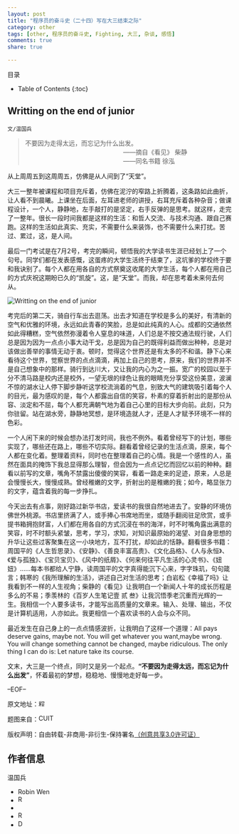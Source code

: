 ```yaml
---
layout: post
title: "程序员的奋斗史（二十四）写在大三结束之际"
category: other
tags: [other, 程序员的奋斗史, Fighting, 大三, 杂谈, 感悟]
comments: true
share: true

---
```



目录

* Table of Contents
{:toc}

## Writting on the end of junior ##

`文/温国兵`

> 不要因为走得太远，而忘记为什么出发。<br/>
> &nbsp;&nbsp;&nbsp;&nbsp;&nbsp;&nbsp;&nbsp;&nbsp;&nbsp;&nbsp;&nbsp;&nbsp;&nbsp;&nbsp;&nbsp;&nbsp;&nbsp;&nbsp;&nbsp;&nbsp;&nbsp;&nbsp;&nbsp;&nbsp;&nbsp;&nbsp;&nbsp;&nbsp;&nbsp;&nbsp;&nbsp;&nbsp;&nbsp;&nbsp;&nbsp;&nbsp;&nbsp;&nbsp;&nbsp;&nbsp;&nbsp;&nbsp;&nbsp;&nbsp;&nbsp;&nbsp;&nbsp;&nbsp;&nbsp;&nbsp;&nbsp;&nbsp;&nbsp;&nbsp;&nbsp;&nbsp;——摘自《看见》 柴静<br/>
> &nbsp;&nbsp;&nbsp;&nbsp;&nbsp;&nbsp;&nbsp;&nbsp;&nbsp;&nbsp;&nbsp;&nbsp;&nbsp;&nbsp;&nbsp;&nbsp;&nbsp;&nbsp;&nbsp;&nbsp;&nbsp;&nbsp;&nbsp;&nbsp;&nbsp;&nbsp;&nbsp;&nbsp;&nbsp;&nbsp;&nbsp;&nbsp;&nbsp;&nbsp;&nbsp;&nbsp;&nbsp;&nbsp;&nbsp;&nbsp;&nbsp;&nbsp;&nbsp;&nbsp;&nbsp;&nbsp;&nbsp;&nbsp;&nbsp;&nbsp;&nbsp;&nbsp;&nbsp;&nbsp;&nbsp;&nbsp;——同名书籍 徐泓


从上周周五到这周周五，仿佛是从人间到了“天堂”。

大三一整年被课程和项目充斥着，仿佛在泥泞的窄路上折腾着，这条路如此曲折，让人看不到晨曦。上课坐在后面，左耳进老师的讲授，右耳充斥着各种杂音；做课程设计，一个人，静静地，左手敲打的是坚定，右手反弹的是思考。就这样，走完了一整年。很长一段时间我都是这样的生活：和哲人交流、与技术沟通、跟自己赛跑。这样的生活如此真实、充实，不需要什么来装饰，也不需要什么来打扰。苦过、累过，这，是人间。

最后一门考试是在7月2号，考完的瞬间，顿悟我的大学读书生涯已经划上了一个句号。同学们都在发表感慨，这蛋疼的大学生活终于结束了，这坑爹的学校终于要和我诀别了。每个人都在用各自的方式祭奠这收尾的大学生活，每个人都在用自己的方式庆祝这期盼已久的“凯旋”。这，是“天堂”。而我，却在思考着未来何去何从。

![Writting on the end of junior](http://i.imgur.com/kkA5h4S.jpg)

考完后的第二天，骑自行车出去逛荡。出去才知道在学校是多么的美好，有清新的空气和优雅的环境，永远如此青春的笑脸，总是如此纯真的人心。成都的交通依然如此得糟糕，空气依然弥漫着令人窒息的味道，人们总是不按交通法规行驶，人们总是因为因为一点点小事大动干戈，总是因为自己的既得利益而做出种种，总是对该做出善举的事情无动于衷。顿时，觉得这个世界还是有太多的不和谐。静下心来看待这个世界，觉察世界的点点滴滴，再加上自己的思考，原来，我们的世界并不是自己想象中的那样。骑行到达川大，又让我的内心为之一振。宽广的校园以至于分不清马路是校内还是校外，一望无垠的绿色让我的眼睛充分享受这份美意，波澜不惊的湖水让人停下脚步静听这学校流淌着的气息，别致大气的建筑吸引着每个人的目光，最为感叹的是，每个人都露出自信的笑容，朴素的穿着折射出的是那份从容、淡定和不屈，每个人都充满朝气地为着自己心里的目标大步向前。此刻，只为你驻留。站在湖水旁，静静地冥想，是环境造就人才，还是人才赋予环境不一样的色彩。

一个人闲下来的时候会想办法打发时间，我也不例外。看着曾经写下的计划，哪些实现了，哪些还在路上，哪些不切实际。翻看着曾经记录的生活点滴，原来，每个人都在变化着。整理着资料，同时也在整理着自己的心情。我是一个感性的人，虽然在面具的掩饰下我总显得那么理智，但会因为一点点记忆而回忆以前的种种。翻看以前写的文章，嘴角不禁露出傻傻的笑容，看着一路走来的足迹，原来，人总是会慢慢长大，慢慢成熟。曾经稚嫩的文字，折射出的是稚嫩的我；如今，略显张力的文字，蕴含着我的每一步挣扎。

今天出去有点事，刚好路过新华书店，爱读书的我很自然地进去了。安静的环境仿佛世外桃源。书店里挤满了人，或手捧心书席地而坐，或随手翻阅驻足欣赏，或手提书箱拥抱财富，人们都在用各自的方式沉浸在书的海洋，时不时嘴角露出满意的笑容，时不时额头紧皱，思考，学习，求知，对知识最原始的渴望、对自身思想的升华让这些过客聚集在这一小块地方，互不打扰，却如此的恬静。翻看很多书籍：周国平的《人生哲思录》、《安静》、《善良丰富高贵》、《文化品格》、《人与永恒》、《爱与孤独》、《宝贝宝贝》、《风中的纸屑》、《何来何往平凡生活的心灵书》、《妞妞》……每本书都给人宁静，读周国平的文字真得能沉下心来，字字珠玑，句句箴言；韩寒的《我所理解的生活》，讲述自己对生活的思考；白岩松《幸福了吗》让我看到不一样的人生视角；柴静的《看见》让我明白一个新闻人十年的成长历程是多么的不易；季羡林的《百岁人生笔记壹 贰 叁》让我沉悟季老沉重而光辉的一生。我相信一个人要多读书，才能写出高质量的文章来。输入、处理、输出，不仅是计算机适用，人亦如此。我更相信一个喜欢读书的人会与众不同。

最近发生在自己身上的一点点情感波折，让我明白了这样一个道理：All pays deserve gains, maybe not. You will get whatever you want,maybe wrong. You will change something cannot be changed, maybe ridiculous. The only thing I can do is: Let nature take its course.

文末，大三是一个终点，同时又是另一个起点。**“不要因为走得太远，而忘记为什么出发”**，怀着最初的梦想，稳稳地、慢慢地走好每一步。

–EOF–

原文地址：<a href="http://blog.csdn.net/justdb/article/details/9254835" target="_blank"><img src="http://i.imgur.com/BROigUO.jpg" title="程序员的奋斗史（二十四）写在大三结束之际" height="16px" width="16px" border="0" alt="程序员的奋斗史（二十四）写在大三结束之际" /></a>

题图来自：<a href="http://www.cuit.edu.cn/" target="_blank"><img src="http://i.imgur.com/PrvUx6K.png" title="CUIT" height="16px" width="100px" border="0" alt="CUIT" /></a>

版权声明：自由转载-非商用-非衍生-保持署名<a href="http://creativecommons.org/licenses/by-nc-nd/3.0/deed.zh" target="_blank">（创意共享3.0许可证）</a>

## 作者信息 ##

温国兵

* Robin Wen
* <a href="mailto:dbarobinwen@gmail.com"><img src="http://i.imgur.com/7yOaC7C.png" title="Robin's Gmail" border="0" height="16px" width="16px" alt="Robin's Gmail" /></a>
* <a href="https://github.com/dbarobin" target="_blank"><i class="fa fa-github"></i></a>
* <a href="https://dbarobin.github.io/" target="_blank"><img src="http://i.imgur.com/dEfMkyt.jpg" title="Robin's Blog" border="0" alt="Robin's Blog" height="16px" width="16px" /></a>
* <a href="http://blog.csdn.net/justdb" target="_blank"><img src="http://i.imgur.com/BROigUO.jpg" title="DBA@Robin's CSDN" height="16px" width="16px" border="0" alt="DBA@Robin's CSDN" /></a>
